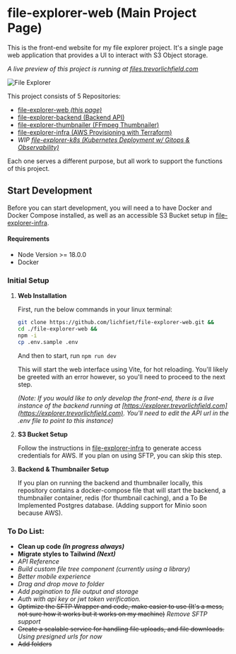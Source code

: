 
# file-explorer-web (Main Project Page)

This is the front-end website for my file explorer project. It's a single page web application that provides a UI to interact with S3 Object storage.

*A live preview of this project is running at  [files.trevorlichfield.com](https://files.trevorlichfield.com)*

![File Explorer](https://github.com/user-attachments/assets/a98f3e9a-960f-410c-b438-a744df0a48de)

This project consists of 5 Repositories:
- [file-explorer-web *(this page)*](https://github.com/lichfiet/file-explorer-web)
- [file-explorer-backend (Backend API)](https://github.com/lichfiet/file-explorer-backend)
- [file-explorer-thumbnailer (FFmpeg Thumbnailer)](https://github.com/lichfiet/file-explorer-thumbnailer)
- [file-explorer-infra (AWS Provisioning with Terraform)](https://github.com/lichfiet/file-explorer-infra)
- *WIP [file-explorer-k8s (Kubernetes Deployment w/ Gitops & Observability)](https://github.com/lichfiet/file-explorer-k8s)*

Each one serves a different purpose, but all work to support the functions of this project.


## Start Development
Before you can start development, you will need a to have Docker and Docker Compose installed, as well as an accessible S3 Bucket setup in [file-explorer-infra](https://github.com/lichfiet/file-explorer-infra).


#### Requirements

- Node Version >= 18.0.0
- Docker

### Initial Setup

1. **Web Installation**

    First, run the below commands in your linux terminal:

    ```bash
    git clone https://github.com/lichfiet/file-explorer-web.git &&
    cd ./file-explorer-web &&
    npm -i
    cp .env.sample .env
    ```

    And then to start, run `npm run dev`

    This will start the web interface using Vite, for hot reloading. You'll likely be greeted with an error however, so you'll need to proceed to the next step. 
    
    *(Note: If you would like to only develop the front-end, there is a live instance of the backend running at [https://explorer.trevorlichfield.com](https://explorer.trevorlichfield.com). You'll need to edit the API url in the .env file to point to this instance)*

2. **S3 Bucket Setup**

    Follow the instructions in [file-explorer-infra](https://github.com/lichfiet/file-explorer-infra) to generate access credentials for AWS. If you plan on using SFTP, you can skip this step.

3. **Backend & Thumbnailer Setup**

    If you plan on running the backend and thumbnailer locally, this repository contains a docker-compose file that will start the backend, a thumbnailer container, redis (for thumbnail caching), and a To Be Implemented Postgres database. (Adding support for Minio soon because AWS).

    

### To Do List:
- **Clean up code *(In progress always)***
- **Migrate styles to Tailwind *(Next)***
- *API Reference*
- *Build custom file tree component (currently using a library)*
- *Better mobile experience*
- *Drag and drop move to folder*
- *Add pagination to file output and storage*
- *Auth with api key or jwt token verification.*
- ~~Optimize the SFTP Wrapper and code, make easier to use (It's a mess, not sure how it works but it works on my machine)~~ *Remove SFTP support*
- ~~Create a scalable service for handling file uploads, and file downloads.~~ *Using presigned urls for now*
- ~~Add folders~~
